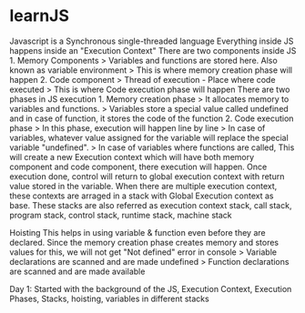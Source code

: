 # learnJS

Javascript is a Synchronous single-threaded language
Everything inside JS happens inside an "Execution Context"
	There are two components inside JS
		1. Memory Components
			> Variables and functions are stored here. Also known as variable environment
			> This is where memory creation phase will happen
		2. Code component
			> Thread of execution - Place where code executed
			> This is where Code execution phase will happen
	There are two phases in JS execution
		1. Memory creation phase
			> It allocates memory to variables and functions. 
			> Variables store a special value called undefined and in case of function, it stores the code of the function
		2. Code execution phase
			> In this phase, execution will happen line by line
			> In case of variables, whatever value assigned for the variable will replace the special variable "undefined".
			> In case of variables where functions are called, This will create a new Execution context which will have both memory component and code component, there execution will happen. Once execution done, control will return to global execution context with return value stored in the variable.
	When there are multiple execution context, these contexts are arraged in a stack with Global Execution context as base. These stacks are also referred as execution context stack, call stack, program stack, control stack, runtime stack, machine stack

Hoisting
	This helps in using variable & function even before they are declared. Since the memory creation phase creates memory and stores values for this, we will not get "Not defined" error in console
		> Variable declarations are scanned and are made undefined
		> Function declarations are scanned and are made available
	


Day 1:
Started with the background of the JS, Execution Context, Execution Phases, Stacks, hoisting, variables in different stacks

